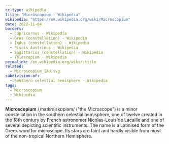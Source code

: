 ```yaml
---
cc-type: wikipedia
title: "Microscopium - Wikipedia"
wikipedia: "https://en.wikipedia.org/wiki/Microscopium"
date: 2022-11-04
borders:
  - Capricornus - Wikipedia
  - Grus (constellation) - Wikipedia
  - Indus (constellation) - Wikipedia
  - Piscis Austrinus - Wikipedia
  - Sagittarius (constellation) - Wikipedia
  - Telescopium - Wikipedia
permalink: /en.wikipedia.org/wiki/:title
related:
  - Microscopium_IAU.svg
subdivision-of:
  - Southern celestial hemisphere - Wikipedia
tags:
  - Microscopium
  - Wikipedia
---
```

**Microscopium** /ˌmaɪkrəˈskɒpiəm/ ("the Microscope") is a minor constellation in the southern celestial hemisphere, one of twelve created in the 18th century by French astronomer Nicolas-Louis de Lacaille and one of several depicting scientific instruments. The name is a Latinised form of the Greek word for microscope. Its stars are faint and hardly visible from most of the non-tropical Northern Hemisphere.